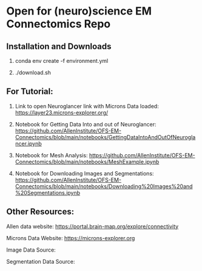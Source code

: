 
<h1>Open for (neuro)science EM Connectomics Repo </h1>

<h2>Installation and Downloads</h2>

1. conda env create -f environment.yml

2. ./download.sh


<h2>For Tutorial:</h2>

1. Link to open Neuroglancer link with Microns Data loaded: https://layer23.microns-explorer.org/

2. Notebook for Getting Data Into and out of Neuroglancer: https://github.com/AllenInstitute/OFS-EM-Connectomics/blob/main/notebooks/GettingDataIntoAndOutOfNeuroglancer.ipynb

3. Notebook for Mesh Analysis: https://github.com/AllenInstitute/OFS-EM-Connectomics/blob/main/notebooks/MeshExample.ipynb

4. Notebook for Downloading Images and Segmentations: https://github.com/AllenInstitute/OFS-EM-Connectomics/blob/main/notebooks/Downloading%20Images%20and%20Segmentations.ipynb


<h2>Other Resources:</h2>

Allen data website:  https://portal.brain-map.org/explore/connectivity

Microns Data Website:         https://microns-explorer.org

Image Data Source: 

Segmentation Data Source: 